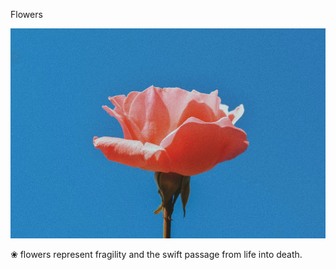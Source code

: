 Flowers

![alt text](https://github.com/diasednap/laurel/blob/main/photo-1548192746-dd526f154ed9.jpeg)

❀ flowers represent fragility and the swift passage from life into death.

